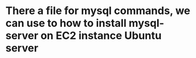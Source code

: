 # There a file for mysql commands, we can use to how to install mysql-server on EC2 instance Ubuntu server
